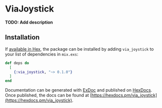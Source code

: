 # ViaJoystick

**TODO: Add description**

## Installation

If [available in Hex](https://hex.pm/docs/publish), the package can be installed
by adding `via_joystick` to your list of dependencies in `mix.exs`:

```elixir
def deps do
  [
    {:via_joystick, "~> 0.1.0"}
  ]
end
```

Documentation can be generated with [ExDoc](https://github.com/elixir-lang/ex_doc)
and published on [HexDocs](https://hexdocs.pm). Once published, the docs can
be found at [https://hexdocs.pm/via_joystick](https://hexdocs.pm/via_joystick).

